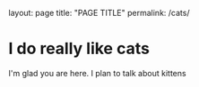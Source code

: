 layout: page
title: "PAGE TITLE"
permalink: /cats/

# I do really like cats

I'm glad you are here. I plan to talk about kittens
